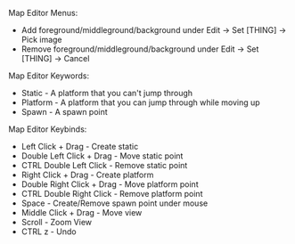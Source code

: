 Map Editor Menus:

* Add foreground/middleground/background under Edit -> Set [THING] -> Pick image
* Remove foreground/middleground/background under Edit -> Set [THING] -> Cancel

Map Editor Keywords:
  
* Static - A platform that you can't jump through
* Platform - A platform that you can jump through while moving up
* Spawn - A spawn point

Map Editor Keybinds:

* Left Click + Drag - Create static
* Double Left Click + Drag - Move static point
* CTRL Double Left Click - Remove static point
* Right Click + Drag - Create platform
* Double Right Click + Drag - Move platform point
* CTRL Double Right Click - Remove platform point
* Space - Create/Remove spawn point under mouse
* Middle Click + Drag - Move view
* Scroll - Zoom View
* CTRL z - Undo